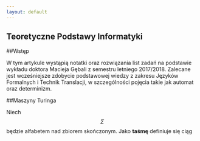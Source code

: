 ```yaml
---
layout: default
---
```

Teoretyczne Podstawy Informatyki
---
##Wstęp

W tym artykule wystąpią notatki oraz rozwiązania list zadań na podstawie wykładu doktora Macieja Gębali z semestru letniego 2017/2018. Zalecane jest wcześniejsze zdobycie podstawowej wiedzy z zakresu Języków Formalnych i Technik Translacji, w szczególności pojęcia takie jak automat oraz determinizm.

##Maszyny Turinga

Niech $$ \Sigma $$ będzie alfabetem nad zbiorem skończonym. Jako **taśmę** definiuje się ciąg
